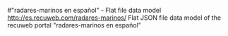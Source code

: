 #"radares-marinos en español" - Flat file data model
http://es.recuweb.com/radares-marinos/
Flat JSON file data model of the recuweb portal "radares-marinos en español"
